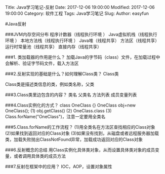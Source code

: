 Title: Java学习笔记-反射
Date: 2017-12-06 19:00:00
Modified: 2017-12-06 19:00:00
Category: 软件工程
Tags: Java学习笔记
Slug:
Author: easyfun

#Java反射

###JVM内存空间分布
    程序计数器（线程执行环境 ）
    Java虚拟机栈（线程执行环境 ）
    本地方法栈（线程执行环境 ）
    Java堆（线程共享）
    方法区（线程共享）
    运行时常量池（线程共享）
    直接内存（线程共享）

###1. 类加载器的作用是什么？
加载Java的字节码（class）文件，在加载过程中会解析、验证字节码文件，载入方法区

###2.反射实现的基础是什么？如何理解Class类？
Class类

Class类是描述类信息的类，例如类名称，父类

###3.Class类里边包含的内容？
    类名
    父类名
    方法列表
    成员变量列表

###4.Class实例化的方式？
    class OneClass {}
    OneClass obj=new OneClass();
    (1) obj.getClass()
    (2) OneClass.class
    (3) Class.forName("OneClass")，注意一定要用全类名

###5.Class.forName的工作流程？
    (1)用全类名在方法区查找相应的Class对象
    (2)如果找到返回对应的Class对象
    (3)如果没有找到，从磁盘或者远程服务器加载类，加载失败抛出ClassNotFound异常，加载成功返回对应的Class对象

###6.反射概念的总结
用Class实例化具体类对象，从而设置具体类对象的成员变量，或者调用具体类的成员方法

###7.反射在框架中的应用？
IOC，AOP，设置对象属性
